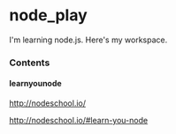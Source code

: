 node_play
=========

I'm learning node.js. Here's my workspace.

### Contents
#### learnyounode
http://nodeschool.io/

http://nodeschool.io/#learn-you-node


